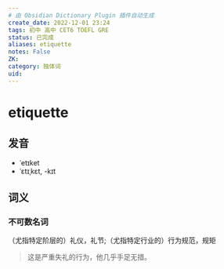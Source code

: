 ```yaml
---
# 由 Obsidian Dictionary Plugin 插件自动生成
create_date: 2022-12-01 23:24
tags: 初中 高中 CET6 TOEFL GRE
status: 已完成 
aliases: etiquette
notes: False
ZK: 
category: 独体词
uid: 
---
```


# etiquette

## 发音

- ˈetɪket
- ˈɛtɪˌkɛt, -kɪt

## 词义

### 不可数名词

（尤指特定阶层的）礼仪，礼节;（尤指特定行业的）行为规范，规矩

> 这是严重失礼的行为，他几乎手足无措。



